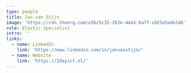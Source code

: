 ```yaml
---
type: people
title: Jan van Stijn
image: 'https://cdn.theorg.com/e3bc5c32-263e-44a5-ba7f-c025e5e4b146'
role: Elastic Specialist
intro: ''
links:
  - name: LinkedIn
    link: 'https://www.linkedin.com/in/janvanstijn/'
  - name: Website
    link: 'https://2dayict.nl/'
---
```



